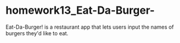 # homework13_Eat-Da-Burger-
 Eat-Da-Burger! is a restaurant app that lets users input the names of burgers they'd like to eat.
